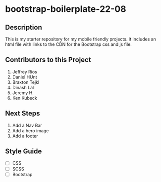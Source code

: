 # bootstrap-boilerplate-22-08

## Description

This is my starter repository for my mobile friendly projects. It includes an html file with links to the CDN for the Bootstrap css and js file.

## Contributors to this Project

1. Jeffrey Rios
2. Daniel HUnt
3. Braxton Tejkl
4. Dinash Lal
5. Jeremy H.
6. Ken Kubeck

## Next Steps 

1. Add a Nav Bar
2. Add  a hero image
3. Add a footer


## Style Guide 

- [ ] CSS
- [ ] SCSS
- [ ] Bootstrap
